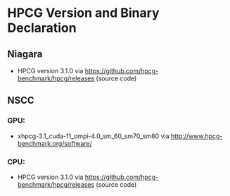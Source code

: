 # HPCG Version and Binary Declaration

## Niagara
  - HPCG version 3.1.0 via https://github.com/hpcg-benchmark/hpcg/releases (source code)

## NSCC

### GPU:
 - xhpcg-3.1_cuda-11_ompi-4.0_sm_60_sm70_sm80 via http://www.hpcg-benchmark.org/software/
  
### CPU:
 - HPCG version 3.1.0 via https://github.com/hpcg-benchmark/hpcg/releases (source code)
